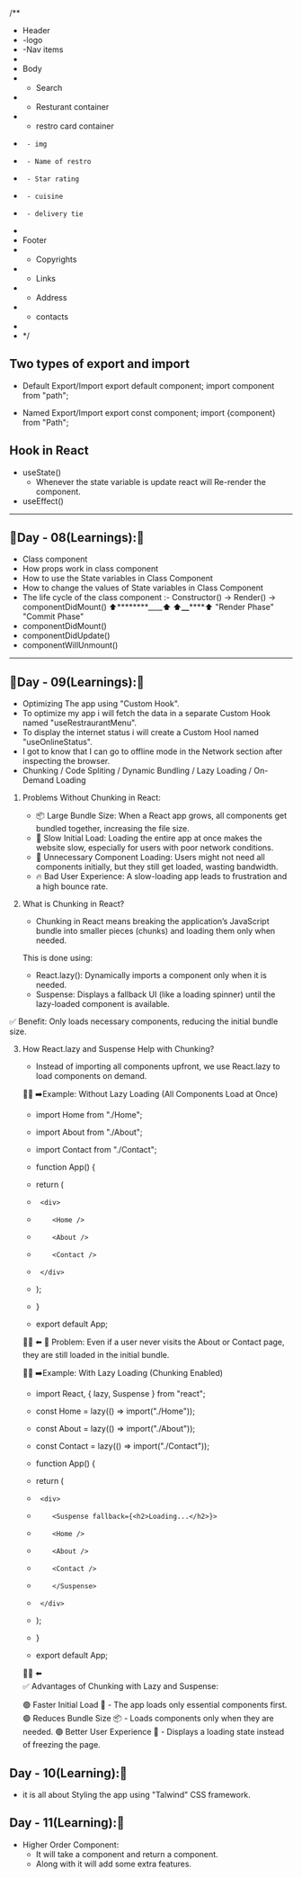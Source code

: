 /\*\*

- Header
- -logo
- -Nav items
-
- Body
- - Search
- - Resturant container
- - restro card container
-      - img
-      - Name of restro
-      - Star rating
-      - cuisine
-      - delivery tie
-
- Footer
- - Copyrights
- - Links
- - Address
- - contacts
-
- \*/

Two types of export and import
---

- Default Export/Import
  export default component;
  import component from "path";

- Named Export/Import
  export const component;
  import {component} from "Path";

Hook in React
---

- useState()
  - Whenever the state variable is update react will Re-render the component.
- useEffect()

---

## 🚀Day - 08(Learnings):🚀

- Class component
- How props work in class component
- How to use the State variables in Class Component
- How to change the values of State variables in Class Component
- The life cycle of the class component
  :- Constructor() -> Render() -> componentDidMount()
  ⬆️********\_\_\_\_********⬆️ ⬆️******\_\_******⬆️
  "Render Phase" "Commit Phase"
- componentDidMount()
- componentDidUpdate()
- componentWillUnmount()

---

## 🚀Day - 09(Learnings):🚀

- Optimizing The app using "Custom Hook".
- To optimize my app i will fetch the data in a separate Custom Hook named "useRestraurantMenu".
- To display the internet status i will create a Custom Hool named "useOnlineStatus".
- I got to know that I can go to offline mode in the Network section after inspecting the browser.
- Chunking / Code Spliting / Dynamic Bundling / Lazy Loading / On-Demand Loading

1. Problems Without Chunking in React:

   - 📦 Large Bundle Size: When a React app grows, all components get bundled together, increasing the file size.
   - 🐢 Slow Initial Load: Loading the entire app at once makes the website slow, especially for users with poor network conditions.
   - 🔄 Unnecessary Component Loading: Users might not need all components initially, but they still get loaded, wasting bandwidth.
   - 🔥 Bad User Experience: A slow-loading app leads to frustration and a high bounce rate.

2. What is Chunking in React?

   - Chunking in React means breaking the application’s JavaScript bundle into smaller pieces (chunks) and loading them only when needed.

   This is done using:

   - React.lazy(): Dynamically imports a component only when it is needed.
   - Suspense: Displays a fallback UI (like a loading spinner) until the lazy-loaded component is available.

✅ Benefit: Only loads necessary components, reducing the initial bundle size.

3.  How React.lazy and Suspense Help with Chunking?

    - Instead of importing all components upfront, we use React.lazy to load components on demand.

    🧑‍💻 ➡️Example: Without Lazy Loading (All Components Load at Once)

    - import Home from "./Home";
    - import About from "./About";
    - import Contact from "./Contact";

    - function App() {
    - return (
    -      <div>
    -         <Home />
    -         <About />
    -         <Contact />
    -      </div>
    - );
    - }

    - export default App;

    🧑‍💻 ⬅️ 📌 Problem: Even if a user never visits the About or Contact page, they are still loaded in the initial bundle.

    🧑‍💻 ➡️Example: With Lazy Loading (Chunking Enabled)

    - import React, { lazy, Suspense } from "react";

    - const Home = lazy(() => import("./Home"));
    - const About = lazy(() => import("./About"));
    - const Contact = lazy(() => import("./Contact"));

    - function App() {
    - return (
    -      <div>
    -         <Suspense fallback={<h2>Loading...</h2>}>
    -         <Home />
    -         <About />
    -         <Contact />
    -         </Suspense>
    -      </div>
    - );
    - }

    - export default App;

    🧑‍💻 ⬅️  
    ✅ Advantages of Chunking with Lazy and Suspense:

    🟢 Faster Initial Load 🚀 - The app loads only essential components first.
    🟢 Reduces Bundle Size 📦 - Loads components only when they are needed.
    🟢 Better User Experience 🎯 - Displays a loading state instead of freezing the page.

## Day - 10(Learning):🚀

  - it is all about Styling the app using "Talwind" CSS framework.



## Day - 11(Learning):🚀

  - Higher Order Component:
      -  It will take a component and return a component.
      -  Along with it will add some extra features.
      